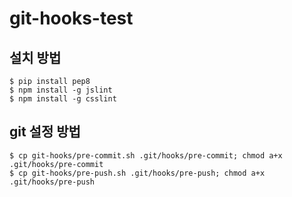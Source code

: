 # git-hooks-test

## 설치 방법
```shell
$ pip install pep8
$ npm install -g jslint
$ npm install -g csslint
```

## git 설정 방법
```shell
$ cp git-hooks/pre-commit.sh .git/hooks/pre-commit; chmod a+x .git/hooks/pre-commit
$ cp git-hooks/pre-push.sh .git/hooks/pre-push; chmod a+x .git/hooks/pre-push
```
